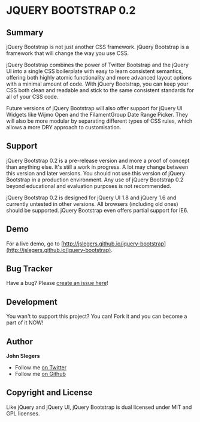 # JQUERY BOOTSTRAP 0.2

## Summary

jQuery Bootstrap is not just another CSS framework. jQuery Bootstrap is a framework that will change the way you use CSS.

jQuery Bootstrap combines the power of Twitter Bootstrap and the jQuery UI into a single CSS boilerplate with easy to learn consistent  semantics, offering both highly atomic functionality and more advanced layout options with a minimal amount of code. With jQuery  Bootstrap, you can keep your CSS both clean and readable and stick to the same consistent standards for all of your CSS code.

Future versions of jQuery Bootstrap will also offer support for jQuery UI Widgets like Wijmo Open and the FilamentGroup Date Range  Picker. They will also be more modular by separating different types of CSS rules, which allows a more DRY approach to customisation.


## Support

jQuery Bootstrap 0.2 is a pre-release version and more a proof of concept than anything else. It's still a work in progress. A lot may change between this version and  later versions. You should not use this version of jQuery Bootstrap in a production environment. Any use of jQuery Bootstrap 0.2 beyond educational and evaluation purposes is not recommended.

jQuery Bootstrap 0.2 is designed for jQuery UI 1.8 and jQuery 1.6 and currently untested in other versions. All browsers (including old  ones) should be supported. jQuery Bootstrap even offers partial support for IE6. 


## Demo

For a live demo, go to [http://jslegers.github.io/jquery-bootstrap](http://jslegers.github.io/jquery-bootstrap).


## Bug Tracker

Have a bug? Please [create an issue here](https://github.com/jslegers/jquery-bootstrap/issues)!


## Development

You wan't to support this project? You can! Fork it and you can become a part of it NOW!


## Author

**John Slegers**

* Follow me [on Twitter](http://twitter.com/johnslegers)
* Follow me [on Github](http://github.com/jslegers)


## Copyright and License

Like jQuery and jQuery UI, jQuery Bootstrap is dual licensed under MIT and GPL licenses.

